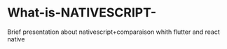 # What-is-NATIVESCRIPT-
Brief presentation about nativescript+comparaison whith flutter and react native
